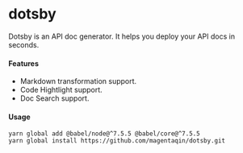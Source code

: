 # dotsby
Dotsby is an API doc generator. It helps you deploy your API docs in seconds.

#### Features
* Markdown transformation support.
* Code Hightlight support.
* Doc Search support.

#### Usage

```
yarn global add @babel/node@^7.5.5 @babel/core@^7.5.5
yarn global install https://github.com/magentaqin/dotsby.git
```
